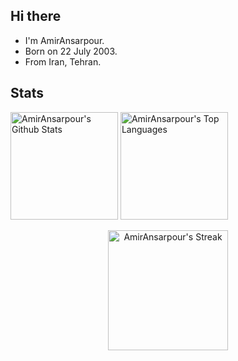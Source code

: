 ## Hi there
- I'm AmirAnsarpour.
- Born on 22 July 2003.
- From Iran, Tehran.

## Stats
<a href="https://github.com/anuraghazra/github-readme-stats" title="Go to Source"><img alt="AmirAnsarpour's Github Stats" src="https://denvercoder1-github-readme-stats.vercel.app/api?username=AmirAnsarpour&show_icons=true&count_private=true&theme=react&border=61dafb&hide_border=true" height="172px"/></a>
<a href="https://github.com/anuraghazra/github-readme-stats" title="Go to Source"><img alt="AmirAnsarpour's Top Languages" src="https://github-readme-stats.vercel.app/api/top-langs/?username=AmirAnsarpour&langs_count=6&layout=compact&theme=react&hide_border=true&border_color=61dafb&hide=Jupyter%20Notebook,html,css,scss,pug,ruby,php,shell" height="172px"/></a>
<p align=center>
  <a href="https://git.io/streak-stats" title="Go to Source">
    <img alt="AmirAnsarpour's Streak" src="https://github-readme-streak-stats.herokuapp.com/?user=AmirAnsarpour&theme=react&border=61dafb" height="192px"/>
  </a>
</p>

